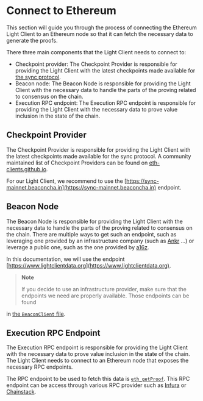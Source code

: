# Connect to Ethereum

This section will guide you through the process of connecting the Ethereum Light Client to an Ethereum node so that it
can
fetch the necessary data to generate the proofs.

There three main components that the Light Client needs to connect to:

- Checkpoint provider: The Checkpoint Provider is responsible for providing the Light Client with the latest checkpoints
  made available
  for [the sync protocol](https://github.com/ethereum/consensus-specs/blob/v1.4.0/specs/altair/light-client/sync-protocol.md).
- Beacon node: The Beacon Node is responsible for providing the Light Client with the necessary data to handle the parts
  of the proving related to consensus on the chain.
- Execution RPC endpoint: The Execution RPC endpoint is responsible for providing the Light Client with the necessary
  data to prove value inclusion in the state of the chain.

## Checkpoint Provider

The Checkpoint Provider is responsible for providing the Light Client with the latest checkpoints made available for the
sync protocol. A community maintained list of Checkpoint Providers can be found
on [eth-clients.github.io](https://eth-clients.github.io/checkpoint-sync-endpoints/).

For our Light Client, we recommend to use the [https://sync-mainnet.beaconcha.in](https://sync-mainnet.beaconcha.in)
endpoint.

## Beacon Node

The Beacon Node is responsible for providing the Light Client with the necessary data to handle the parts of the proving
related to consensus on the chain. There are multiple ways to get such an endpoint, such as leveraging one provided by
an
infrastructure company (such as [Ankr](https://www.ankr.com/docs/rpc-service/chains/chains-api/eth-beacon/) ...) or
leverage
a public one, such as the one provided by [a16z](https://www.lightclientdata.org).

In this documentation, we will use the endpoint [https://www.lightclientdata.org](https://www.lightclientdata.org).

> **Note**
>
> If you decide to use an infrastructure provider, make sure that the endpoints we need are properly available. Those
> endpoints can be found
>
in [the `BeaconClient` file](https://github.com/argumentcomputer/zk-light-clients/tree/dev/ethereum/light-client/src/client/beacon.rs).

## Execution RPC Endpoint

The Execution RPC endpoint is responsible for providing the Light Client with the necessary data to prove value
inclusion
in the state of the chain. The Light Client needs to connect to an Ethereum node that exposes the necessary RPC
endpoints.

The RPC endpoint to be used to fetch this data is [`eth_getProof`](https://eips.ethereum.org/EIPS/eip-1186). This RPC
endpoint can be access through various RPC provider such
as [Infura](https://docs.infura.io/api/networks/polygon-pos/json-rpc-methods/eth_getproof)
or [Chainstack](https://docs.chainstack.com/reference/getproof).